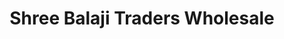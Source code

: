 ---
title: "Shree Balaji Traders Wholesale"
url: /pune/shree-balaji-traders-wholesale/
shop: supermarket
---